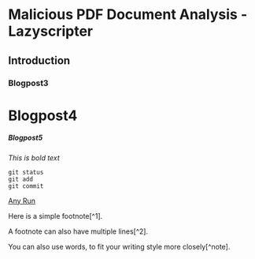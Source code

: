 # Malicious PDF Document Analysis - Lazyscripter
## Introduction
### Blogpost3

# Blogpost4

##### Blogpost5

*This is bold text*

```
git status
git add
git commit
```

[Any Run](https://app.any.run/tasks/3cb42eba-669a-449f-b275-aa3777f91735/)

Here is a simple footnote[^1].

A footnote can also have multiple lines[^2].  

You can also use words, to fit your writing style more closely[^note].
